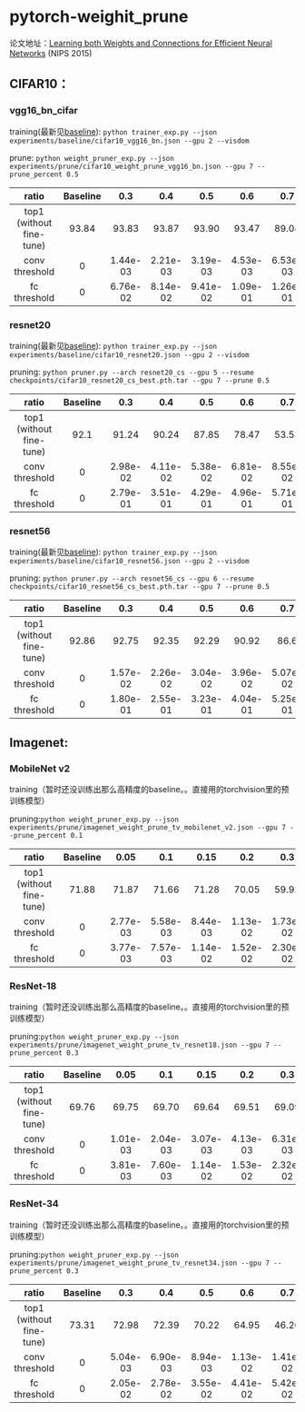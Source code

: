 # pytorch-weighit_prune

论文地址：[Learning both Weights and Connections for Efficient Neural Networks](https://arxiv.org/abs/1506.02626v3) (NIPS 2015)

## CIFAR10：

### vgg16_bn_cifar

training(最新见[baseline](baseline_README.md)): ```python trainer_exp.py --json experiments/baseline/cifar10_vgg16_bn.json --gpu 2 --visdom```

prune: ```python weight_pruner_exp.py --json experiments/prune/cifar10_weight_prune_vgg16_bn.json --gpu 7 --prune_percent 0.5```

<!-- fine-tune: ```python trainer.py --arch vgg16_bn_cifar --epochs 20 --gpu 4 --valuate --resume checkpoints/weight_pruned0.5_cifar10_vgg16_bn_cifar_checkpoint.pth.tar --visdom``` -->

|          ratio           | Baseline |   0.3    |   0.4    |   0.5    |   0.6    |   0.7    |   0.75   |   0.8    |   0.9    |
| :----------------------: | :------: | :------: | :------: | :------: | :------: | :------: | :------: | :------: | :------: |
| top1 (without fine-tune) |  93.84   |  93.83   |  93.87   |  93.90   |  93.47   |  89.04   |  71.95   |  48.60   |  10.00   |
|      conv threshold      |    0     | 1.44e-03 | 2.21e-03 | 3.19e-03 | 4.53e-03 | 6.53e-03 | 8.02e-03 | 1.02e-02 | 2.00e-02 |
|       fc threshold       |    0     | 6.76e-02 | 8.14e-02 | 9.41e-02 | 1.09e-01 | 1.26e-01 | 1.35e-01 | 1.46e-01 | 1.78e-01 |

### resnet20

training(最新见[baseline](baseline_README.md)): ```python trainer_exp.py --json experiments/baseline/cifar10_resnet20.json --gpu 2 --visdom```

pruning: ```python pruner.py --arch resnet20_cs --gpu 5 --resume checkpoints/cifar10_resnet20_cs_best.pth.tar --gpu 7 --prune 0.5```

|          ratio           | Baseline |   0.3    |   0.4    |   0.5    |   0.6    |   0.7    |   0.75    |   0.8    |   0.9    |
| :----------------------: | :------: | :------: | :------: | :------: | :------: | :------: | :-------: | :------: | :------: |
| top1 (without fine-tune) |   92.1   |  91.24   |  90.24   |  87.85   |  78.47   |  53.53   |   44.08   |  19.53   |  11.11   |
|      conv threshold      |    0     | 2.98e-02 | 4.11e-02 | 5.38e-02 | 6.81e-02 | 8.55e-02 | 9.61se-02 | 1.09e-01 | 1.46e-01 |
|       fc threshold       |    0     | 2.79e-01 | 3.51e-01 | 4.29e-01 | 4.96e-01 | 5.71e-01 | 6.16e-01  | 6.70e-01 | 8.53e-01 |

### resnet56

training(最新见[baseline](baseline_README.md)): ```python trainer_exp.py --json experiments/baseline/cifar10_resnet56.json --gpu 2 --visdom```

pruning: ```python pruner.py --arch resnet56_cs --gpu 6 --resume checkpoints/cifar10_resnet56_cs_best.pth.tar --gpu 7 --prune 0.5```

|          ratio           | Baseline |   0.3    |   0.4    |   0.5    |   0.6    |   0.7    |   0.75   |   0.8    |   0.9    |
| :----------------------: | :------: | :------: | :------: | :------: | :------: | :------: | :------: | :------: | :------: |
| top1 (without fine-tune) |  92.86   |  92.75   |  92.35   |  92.29   |  90.92   |   86.6   |  76.22   |  65.96   |  18.78   |
|      conv threshold      |    0     | 1.57e-02 | 2.26e-02 | 3.04e-02 | 3.96e-02 | 5.07e-02 | 6.23e-02 | 6.58e-02 | 9.05e-02 |
|       fc threshold       |    0     | 1.80e-01 | 2.55e-01 | 3.23e-01 | 4.04e-01 | 5.25e-01 | 6.14e-01 | 6.48e-01 | 8.37e-01 |

## Imagenet:

### MobileNet v2

training（暂时还没训练出那么高精度的baseline。。直接用的torchvision里的预训练模型）

pruning:```python weight_pruner_exp.py --json experiments/prune/imagenet_weight_prune_tv_mobilenet_v2.json --gpu 7 --prune_percent 0.1```

|          ratio           | Baseline |   0.05   |   0.1    |   0.15   |   0.2    |   0.3    |   0.4    |   0.5    |   0.6    |   0.7    |   0.75   |   0.8    |   0.9    |
| :----------------------: | :------: | :------: | :------: | :------: | :------: | :------: | :------: | :------: | :------: | :------: | :------: | :------: | :------: |
| top1 (without fine-tune) |  71.88   |   71.87  |  71.66   |  71.28   |  70.05   |  59.92   |  14.06   |  0.666   |   0.10   |  0.076   |   0.1    |   0.12   |   0.1    |
|      conv threshold      |    0     | 2.77e-03 | 5.58e-03 | 8.44e-03 | 1.13e-02 | 1.73e-02 | 2.37e-02 | 3.08e-02 | 3.88e-02 | 4.86e-02 | 5.45e-02 | 6.16e-02 | 8.28e-02 |
|       fc threshold       |    0     | 3.77e-03 | 7.57e-03 | 1.14e-02 | 1.52e-02 | 2.30e-02 | 3.11e-02 | 3.96e-02 | 4.88e-02 | 5.93e-02 | 6.52e-02 | 7.18e-02 | 8.96e-02 |

### ResNet-18

training（暂时还没训练出那么高精度的baseline。。直接用的torchvision里的预训练模型）

pruning:```python weight_pruner_exp.py --json experiments/prune/imagenet_weight_prune_tv_resnet18.json --gpu 7 --prune_percent 0.3```

|          ratio           | Baseline |   0.05   |   0.1    |   0.15   |   0.2    |   0.3    |   0.4    |   0.5    |   0.6    |   0.7    |   0.75   |   0.8    |   0.9    |
| :----------------------: | :------: | :------: | :------: | :------: | :------: | :------: | :------: | :------: | :------: | :------: | :------: | :------: | :------: |
| top1 (without fine-tune) |  69.76   |   69.75  |  69.70   |  69.64   |  69.51   |  69.09   |  67.89   |  65.30   |   57.53  |  39.78   |  23.97   |   9.25   |   0.28   |
|      conv threshold      |    0     | 1.01e-03 | 2.04e-03 | 3.07e-03 | 4.13e-03 | 6.31e-03 | 8.64e-03 | 1.12e-02 | 1.42e-02 | 1.77e-02 | 2.00e-02 | 2.26e-02 | 3.08e-02 |
|       fc threshold       |    0     | 3.81e-03 | 7.60e-03 | 1.14e-02 | 1.53e-02 | 2.32e-02 | 3.13e-02 | 4.00e-02 | 4.95e-02 | 6.07e-02 | 6.74e-02 | 7.56e-02 | 1.02e-01 |

### ResNet-34

training（暂时还没训练出那么高精度的baseline。。直接用的torchvision里的预训练模型）

pruning:```python weight_pruner_exp.py --json experiments/prune/imagenet_weight_prune_tv_resnet34.json --gpu 7 --prune_percent 0.3```

|          ratio           | Baseline |   0.3    |   0.4    |   0.5    |   0.6    |   0.7    |   0.75   |   0.8    |   0.9    |
| :----------------------: | :------: | :------: | :------: | :------: | :------: | :------: | :------: | :------: | :------: |
| top1 (without fine-tune) |  73.31   |  72.98   |  72.39   |  70.22   |  64.95   |  46.26   |  26.60   |   7.53   |   0.15   |
|      conv threshold      |    0     | 5.04e-03 | 6.90e-03 | 8.94e-03 | 1.13e-02 | 1.41e-02 | 1.58e-02 | 1.78e-02 | 2.40e-02 |
|       fc threshold       |    0     | 2.05e-02 | 2.78e-02 | 3.55e-02 | 4.41e-02 | 5.42e-02 | 6.04e-02 | 6.77e-02 | 9.22e-02 |

